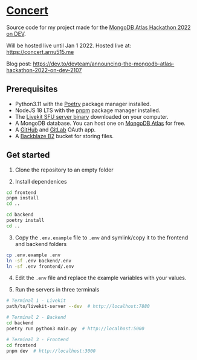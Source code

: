 # [Concert](https://concert.arnu515.me)

Source code for my project made for the [MongoDB Atlas Hackathon 2022 on DEV](https://dev.to/devteam/announcing-the-mongodb-atlas-hackathon-2022-on-dev-2107).

Will be hosted live until Jan 1 2022.
Hosted live at: https://concert.arnu515.me

Blog post: https://dev.to/devteam/announcing-the-mongodb-atlas-hackathon-2022-on-dev-2107

## Prerequisites

- Python3.11 with the [Poetry](https://python-poetry.org) package manager installed.
- NodeJS 18 LTS with the [pnpm](https://pnpm.io) package manager installed.
- The [Livekit SFU server binary](https://github.com/livekit/livekit/releases/tag/v1.3.1) downloaded on your computer.
- A MongoDB database. You can host one on [MongoDB Atlas](https://cloud.mongodb.com) for free.
- A [GitHub](https://github.com/settings/developers) and [GitLab](https://gitlab.com/-/profile/applications) OAuth app.
- A [Backblaze B2](https://backblaze.com/b2) bucket for storing files.

## Get started

1. Clone the repository to an empty folder

2. Install dependenices

```bash
cd frontend
pnpm install
cd ..

cd backend
poetry install
cd ..
```

3. Copy the `.env.example` file to `.env` and symlink/copy it to the frontend and backend folders

```bash
cp .env.example .env
ln -sf .env backend/.env
ln -sf .env frontend/.env
```

4. Edit the `.env` file and replace the example variables with your values.

5. Run the servers in three terminals

```bash
# Terminal 1 - Livekit
path/to/livekit-server --dev  # http://localhost:7880

# Terminal 2 - Backend
cd backend
poetry run python3 main.py  # http://localhost:5000

# Terminal 3 - Frontend
cd frontend
pnpm dev  # http://localhost:3000
```
